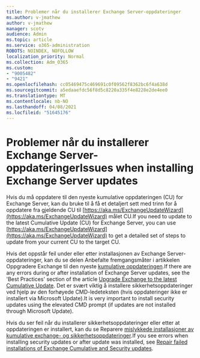 ```yaml
---
title: Problemer når du installerer Exchange Server-oppdateringer
ms.author: v-jmathew
author: v-jmathew
manager: scotv
audience: Admin
ms.topic: article
ms.service: o365-administration
ROBOTS: NOINDEX, NOFOLLOW
localization_priority: Normal
ms.collection: Adm_O365
ms.custom:
- "9005482"
- "9421"
ms.openlocfilehash: cc05469475c469691c0f09562f8362bc6f4a638d
ms.sourcegitcommit: a5edaaefdc56f8d5c8220a335f4e8228e2de4ee0
ms.translationtype: MT
ms.contentlocale: nb-NO
ms.lasthandoff: 04/08/2021
ms.locfileid: "51645176"
---
```

# <a name="issues-when-installing-exchange-server-updates"></a><span data-ttu-id="e289c-102">Problemer når du installerer Exchange Server-oppdateringer</span><span class="sxs-lookup"><span data-stu-id="e289c-102">Issues when installing Exchange Server updates</span></span>

<span data-ttu-id="e289c-103">Hvis du må oppdatere til den nyeste kumulative oppdateringen (CU) for Exchange Server, kan du bruke til å få et detaljert sett med trinn for å oppdatere fra gjeldende CU til [https://aka.ms/ExchangeUpdateWizard](https://aka.ms/ExchangeUpdateWizard) målet CU.</span><span class="sxs-lookup"><span data-stu-id="e289c-103">If you need to update to the latest Cumulative Update (CU) for Exchange Server, you can use [https://aka.ms/ExchangeUpdateWizard](https://aka.ms/ExchangeUpdateWizard) to get a detailed set of steps to update from your current CU to the target CU.</span></span>

<span data-ttu-id="e289c-104">Hvis det oppstår feil under eller etter installasjonen av Exchange Server-oppdateringer, kan du se delen Anbefalte fremgangsmåter i artikkelen Oppgradere Exchange til den nyeste [kumulative oppdateringen](https://docs.microsoft.com/Exchange/plan-and-deploy/install-cumulative-updates).</span><span class="sxs-lookup"><span data-stu-id="e289c-104">If there are any errors during or after installation of Exchange Server updates, see the 'Best Practices' section of the article [Upgrade Exchange to the latest Cumulative Update](https://docs.microsoft.com/Exchange/plan-and-deploy/install-cumulative-updates).</span></span> <span data-ttu-id="e289c-105">Det er svært viktig å installere sikkerhetsoppdateringer ved hjelp av den forhøyede CMD-ledeteksten (hvis oppdateringer ikke er installert via Microsoft Update).</span><span class="sxs-lookup"><span data-stu-id="e289c-105">It is very important to install security updates using the elevated CMD prompt (if updates are not installed through Microsoft Update).</span></span>

<span data-ttu-id="e289c-106">Hvis du ser feil når du installerer sikkerhetsoppdateringer eller etter at oppdateringen er installert, kan du se Reparere [mislykkede installasjoner av kumulative exchange- og sikkerhetsoppdateringer](https://aka.ms/exupdatefaq).</span><span class="sxs-lookup"><span data-stu-id="e289c-106">If you see errors when installing security updates or after update was installed, see [Repair failed installations of Exchange Cumulative and Security updates](https://aka.ms/exupdatefaq).</span></span>
